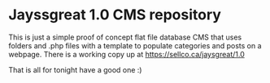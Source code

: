 # Jayssgreat 1.0 CMS repository

This is just a simple proof of concept flat file database CMS that uses folders and .php files with a template to populate categories and posts on a webpage.
There is a working copy up at https://sellco.ca/jaysgreat/1.0

That is all for tonight have a good one :)
